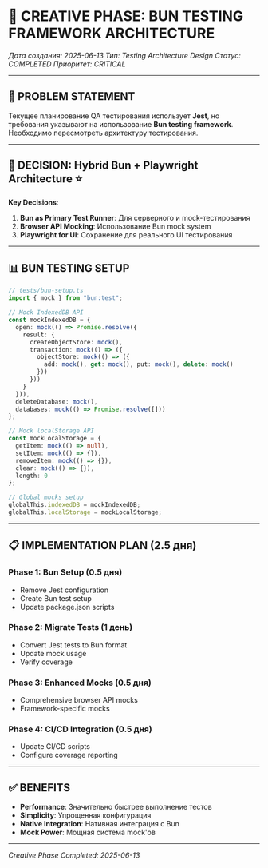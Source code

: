 # 🎨 CREATIVE PHASE: BUN TESTING FRAMEWORK ARCHITECTURE

*Дата создания: 2025-06-13*
*Тип: Testing Architecture Design*
*Статус: COMPLETED*
*Приоритет: CRITICAL*

---

## 🎯 PROBLEM STATEMENT

Текущее планирование QA тестирования использует **Jest**, но требования указывают на использование **Bun testing framework**. Необходимо пересмотреть архитектуру тестирования.

---

## 🎯 DECISION: Hybrid Bun + Playwright Architecture ⭐

**Key Decisions**:
1. **Bun as Primary Test Runner**: Для серверного и mock-тестирования
2. **Browser API Mocking**: Использование Bun mock system
3. **Playwright for UI**: Сохранение для реального UI тестирования

---

## 📊 BUN TESTING SETUP

```typescript
// tests/bun-setup.ts
import { mock } from "bun:test";

// Mock IndexedDB API
const mockIndexedDB = {
  open: mock(() => Promise.resolve({
    result: {
      createObjectStore: mock(),
      transaction: mock(() => ({
        objectStore: mock(() => ({
          add: mock(), get: mock(), put: mock(), delete: mock()
        }))
      }))
    }
  })),
  deleteDatabase: mock(),
  databases: mock(() => Promise.resolve([]))
};

// Mock localStorage API
const mockLocalStorage = {
  getItem: mock(() => null),
  setItem: mock(() => {}),
  removeItem: mock(() => {}),
  clear: mock(() => {}),
  length: 0
};

// Global mocks setup
globalThis.indexedDB = mockIndexedDB;
globalThis.localStorage = mockLocalStorage;
```

---

## 📋 IMPLEMENTATION PLAN (2.5 дня)

### Phase 1: Bun Setup (0.5 дня)
- Remove Jest configuration
- Create Bun test setup
- Update package.json scripts

### Phase 2: Migrate Tests (1 день)
- Convert Jest tests to Bun format
- Update mock usage
- Verify coverage

### Phase 3: Enhanced Mocks (0.5 дня)
- Comprehensive browser API mocks
- Framework-specific mocks

### Phase 4: CI/CD Integration (0.5 дня)
- Update CI/CD scripts
- Configure coverage reporting

---

## ✅ BENEFITS

- **Performance**: Значительно быстрее выполнение тестов
- **Simplicity**: Упрощенная конфигурация
- **Native Integration**: Нативная интеграция с Bun
- **Mock Power**: Мощная система mock'ов

---

*Creative Phase Completed: 2025-06-13*